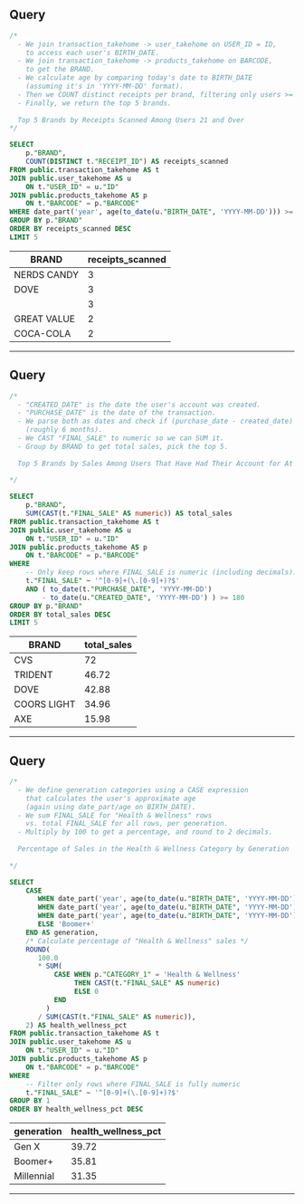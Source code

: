## Query
```sql
/*
  - We join transaction_takehome -> user_takehome on USER_ID = ID,
    to access each user's BIRTH_DATE.
  - We join transaction_takehome -> products_takehome on BARCODE,
    to get the BRAND.
  - We calculate age by comparing today's date to BIRTH_DATE 
    (assuming it's in 'YYYY-MM-DD' format).
  - Then we COUNT distinct receipts per brand, filtering only users >= 21.
  - Finally, we return the top 5 brands.
  
  Top 5 Brands by Receipts Scanned Among Users 21 and Over
*/

SELECT 
    p."BRAND",
    COUNT(DISTINCT t."RECEIPT_ID") AS receipts_scanned
FROM public.transaction_takehome AS t
JOIN public.user_takehome AS u
    ON t."USER_ID" = u."ID"
JOIN public.products_takehome AS p
    ON t."BARCODE" = p."BARCODE"
WHERE date_part('year', age(to_date(u."BIRTH_DATE", 'YYYY-MM-DD'))) >= 21
GROUP BY p."BRAND"
ORDER BY receipts_scanned DESC
LIMIT 5
```

| BRAND       |   receipts_scanned |
|-------------|--------------------|
| NERDS CANDY |                  3 |
| DOVE        |                  3 |
|             |                  3 |
| GREAT VALUE |                  2 |
| COCA-COLA   |                  2 |

---

## Query
```sql
/*
  - "CREATED_DATE" is the date the user's account was created.
  - "PURCHASE_DATE" is the date of the transaction.
  - We parse both as dates and check if (purchase_date - created_date) >= ~180 days 
    (roughly 6 months).
  - We CAST "FINAL_SALE" to numeric so we can SUM it.
  - Group by BRAND to get total sales, pick the top 5.
  
  Top 5 Brands by Sales Among Users That Have Had Their Account for At Least Six Months
  
*/

SELECT
    p."BRAND",
    SUM(CAST(t."FINAL_SALE" AS numeric)) AS total_sales
FROM public.transaction_takehome AS t
JOIN public.user_takehome AS u
    ON t."USER_ID" = u."ID"
JOIN public.products_takehome AS p
    ON t."BARCODE" = p."BARCODE"
WHERE
    -- Only keep rows where FINAL_SALE is numeric (including decimals).
    t."FINAL_SALE" ~ '^[0-9]+(\.[0-9]+)?$'
    AND ( to_date(t."PURCHASE_DATE", 'YYYY-MM-DD') 
        - to_date(u."CREATED_DATE", 'YYYY-MM-DD') ) >= 180
GROUP BY p."BRAND"
ORDER BY total_sales DESC
LIMIT 5
```

| BRAND       |   total_sales |
|-------------|---------------|
| CVS         |         72    |
| TRIDENT     |         46.72 |
| DOVE        |         42.88 |
| COORS LIGHT |         34.96 |
| AXE         |         15.98 |

---

## Query
```sql
/*
  - We define generation categories using a CASE expression 
    that calculates the user's approximate age 
    (again using date_part/age on BIRTH_DATE).
  - We sum FINAL_SALE for "Health & Wellness" rows 
    vs. total FINAL_SALE for all rows, per generation.
  - Multiply by 100 to get a percentage, and round to 2 decimals.
  
  Percentage of Sales in the Health & Wellness Category by Generation
  
*/

SELECT
    CASE
       WHEN date_part('year', age(to_date(u."BIRTH_DATE", 'YYYY-MM-DD'))) < 25 THEN 'Gen Z'
       WHEN date_part('year', age(to_date(u."BIRTH_DATE", 'YYYY-MM-DD'))) BETWEEN 25 AND 40 THEN 'Millennial'
       WHEN date_part('year', age(to_date(u."BIRTH_DATE", 'YYYY-MM-DD'))) BETWEEN 41 AND 56 THEN 'Gen X'
       ELSE 'Boomer+'
    END AS generation,
    /* Calculate percentage of "Health & Wellness" sales */
    ROUND(
       100.0
       * SUM(
           CASE WHEN p."CATEGORY_1" = 'Health & Wellness'
                THEN CAST(t."FINAL_SALE" AS numeric)
                ELSE 0 
           END
         )
       / SUM(CAST(t."FINAL_SALE" AS numeric)),
    2) AS health_wellness_pct
FROM public.transaction_takehome AS t
JOIN public.user_takehome AS u
    ON t."USER_ID" = u."ID"
JOIN public.products_takehome AS p
    ON t."BARCODE" = p."BARCODE"
WHERE
    -- Filter only rows where FINAL_SALE is fully numeric
    t."FINAL_SALE" ~ '^[0-9]+(\.[0-9]+)?$'
GROUP BY 1
ORDER BY health_wellness_pct DESC
```

| generation   |   health_wellness_pct |
|--------------|-----------------------|
| Gen X        |                 39.72 |
| Boomer+      |                 35.81 |
| Millennial   |                 31.35 |

---

